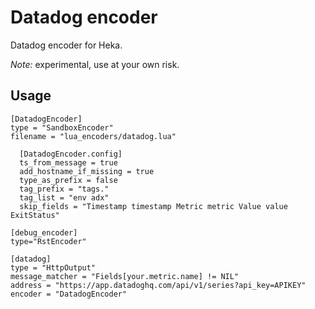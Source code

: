 # Datadog encoder

Datadog encoder for Heka.

*Note:* experimental, use at your own risk.

## Usage

```
[DatadogEncoder]
type = "SandboxEncoder"
filename = "lua_encoders/datadog.lua"

  [DatadogEncoder.config]
  ts_from_message = true
  add_hostname_if_missing = true
  type_as_prefix = false
  tag_prefix = "tags."
  tag_list = "env adx"
  skip_fields = "Timestamp timestamp Metric metric Value value ExitStatus"

[debug_encoder]
type="RstEncoder"

[datadog]
type = "HttpOutput"
message_matcher = "Fields[your.metric.name] != NIL"
address = "https://app.datadoghq.com/api/v1/series?api_key=APIKEY"
encoder = "DatadogEncoder"
```
